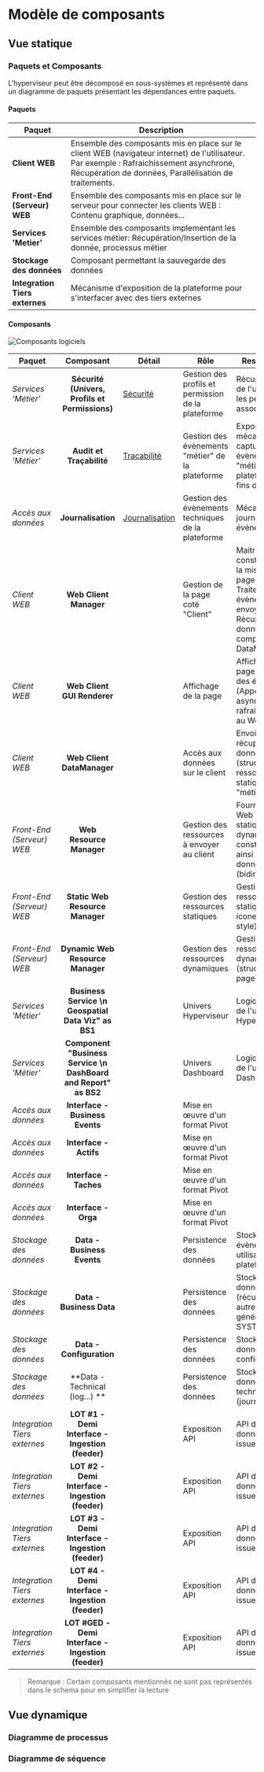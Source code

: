 # Modèle de composants

## Vue statique

### Paquets et Composants

L'hyperviseur peut être décomposé en sous-systèmes et représenté dans un diagramme de paquets présentant les dépendances entre paquets.

#### Paquets

|**Paquet**|Description|
|---|---|
|**Client WEB**|Ensemble des composants mis en place sur le client WEB (navigateur internet) de l'utilisateur. Par exemple : Rafraichissement asynchrone, Récupération de données, Parallélisation de traitements.|
|**Front-End (Serveur) WEB**|Ensemble des composants mis en place sur le serveur pour connecter les clients WEB : Contenu graphique, données...|
|**Services 'Metier'**|Ensemble des composants implementant les services métier: Récupération/Insertion de la donnée, processus métier |
|**Stockage des données**|Composant permettant la sauvegarde des données|
|**Integration Tiers externes**|Mécanisme d'exposition de la plateforme pour s'interfacer avec des tiers externes|

#### Composants

![Composants logiciels](./images/0403.CompoModel.png)

|**Paquet**|Composant|Détail|Rôle|Responsabilités|
|---|:---:|---|---|---|
|_Services 'Métier'_|**Sécurité (Univers, Profils et Permissions)**|[Sécurité](./0501.ComponentsModel.md)|Gestion des profils et permission de la plateforme|Récupère le profil de l'utilisateur et les permissions associées.|
|_Services 'Métier'_|**Audit et Traçabilité**|[Tracabilité](./0502.ComponentsModel.md)|Gestion des évènements "métier" de la plateforme|Expose un mécanisme de capture des évènements "métier" de la plateforme à des fins de traçabilité|
|_Accès aux données_|**Journalisation**|[Journalisation](./0503.ComponentsModel.md)|Gestion des évènements techniques de la plateforme|Mécanisme de journalisation des évènements|
|_Client WEB_|**Web Client Manager**||Gestion de la page coté "Client"|Maitrise de la construction et de la mise a jour de la page affichée, Traitement des évènements envoyés par la GUI, Récupération des données auprès du composant DataManager|
|_Client WEB_|**Web Client GUI Renderer**||Affichage de la page|Affichage de la page Web, Envoi des évènements (Appels asynchrones de rafraichissement…) au WebClient Mgr|
|_Client WEB_|**Web Client DataManager**||Accès aux données sur le client|Envoi et récupération des données à afficher (structure, ressources statiques, données "métier")|
|_Front-End (Serveur) WEB_|**Web Resource Manager**||Gestion des ressources à envoyer au client|Fourni au client Web les resources statiques et dynamiques pour construire la page, ainsi que les données "métier" (bidirectionnelle)|
|_Front-End (Serveur) WEB_|**Static Web Resource Manager**||Gestion des ressources statiques|Gestion des ressources statiques (image, icone, feuille de style)|
|_Front-End (Serveur) WEB_|**Dynamic Web Resource Manager**||Gestion des ressources dynamiques|Gestion des ressources dynamiques (structure de la page) |
|_Services 'Métier'_|**Business Service \n Geospatial Data Viz" as BS1**||Univers Hyperviseur|Logique "métier" de l'univers Hyperviseur|
|_Services 'Métier'_|**Component "Business Service \n DashBoard and Report" as BS2**||Univers Dashboard|Logique "métier" de l'univers Dashboard|
|_Accès aux données_|**Interface - Business Events**||Mise en œuvre d'un format Pivot||
|_Accès aux données_|**Interface - Actifs**||Mise en œuvre d'un format Pivot||
|_Accès aux données_|**Interface - Taches**||Mise en œuvre d'un format Pivot||
|_Accès aux données_|**Interface - Orga**||Mise en œuvre d'un format Pivot||
|_Stockage des données_|**Data - Business Events**||Persistence des données|Stockage des évènements utilisateurs de la plateforme|
|_Stockage des données_|**Data - Business Data**||Persistence des données|Stockage des données "métier" (récupérées des autres lots, générées par le SYSTÈME)|
|_Stockage des données_|**Data -  Configuration**||Persistence des données|Stockage des données de configuration|
|_Stockage des données_|**Data - Technical (log...) **||Persistence des données|Stockage des données techniques (journalisation)|
|_Integration Tiers externes_|**LOT #1 - Demi Interface - Ingestion (feeder)**||Exposition API|API d'ingestion des données externes issues du Lot#1|
|_Integration Tiers externes_|**LOT #2 - Demi Interface - Ingestion (feeder)**||Exposition API|API d'ingestion des données externes issues du Lot#2|
|_Integration Tiers externes_|**LOT #3 - Demi Interface - Ingestion (feeder)**||Exposition API|API d'ingestion des données externes issues du Lot#3|
|_Integration Tiers externes_|**LOT #4 - Demi Interface - Ingestion (feeder)**||Exposition API|API d'ingestion des données externes issues du Lot#4|
|_Integration Tiers externes_|**LOT #GED - Demi Interface - Ingestion (feeder)**||Exposition API|API d'ingestion des données externes issues du Lot GED|

> Remarque : Certain composants mentionnés ne sont pas représentés dans le schema pour en simplifier la lecture

## Vue dynamique

### Diagramme de processus

### Diagramme de séquence
